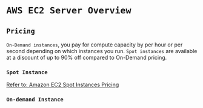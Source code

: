 # `AWS EC2 Server Overview`


## `Pricing`

`On-Demand instances`, you pay for compute capacity by per hour or per second depending on which instances you run.
`Spot instances` are available at a discount of up to 90% off compared to On-Demand pricing.

### `Spot Instance`
[Refer to: Amazon EC2 Spot Instances Pricing](https://aws.amazon.com/ec2/spot/pricing/)

### `On-demand Instance`
